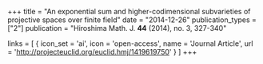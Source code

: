 +++
title = "An exponential sum and higher-codimensional subvarieties of projective spaces over finite field"
date = "2014-12-26"
publication_types = ["2"]
publication = "Hiroshima Math. J. **44** (2014), no. 3, 327-340"

links = [ { icon_set = 'ai', icon = 'open-access', name = 'Journal Article', url = 'http://projecteuclid.org/euclid.hmj/1419619750' } ]
+++
